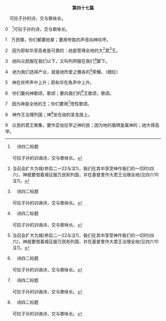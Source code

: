 <p style="text-align:center;font-weight:bold;">第四十七篇</p>

<a name="0">

<span id="spsm">　可拉子孙的诗，交与歌咏长。

0　[^a]可拉子孙的诗，交与歌咏长。

[^a]:　诗四二标题<br><br>可拉子孙的训诲诗，交与歌咏长。

1　万民哪，你们都要拍掌；要用夸胜的声音向神欢呼。

2　因为耶和华至高者是可畏的：祂是管理全地的大[^1]君[^a]王。

[^1]:当召会扩大为城(参启二一22与注1)，我们在其中享受神作我们的一切时(四六)，神就要借着城征服万民和列国，并在基督里作大君王治理全地(见四六10注1)。

[^a]:　亚十四16；玛一14；启十五3<br><br>亚14:16　所有前来攻击耶路撒冷的列国中余剩的人，必年年上来敬拜大君王万军之耶和华，并守住棚节。<br><br>玛1:14　行诡诈的在群中有公羊，他许愿却用有残疾的献给主，这人是可咒诅的；因为我是大君王，我的名在列国中是可畏的；这是万军之耶和华说的。<br><br>启15:3　他们唱着神奴仆摩西的歌和羔羊的歌，说，主神，全能者，你的作为大哉、奇哉！万国之王，你的道路义哉、诚哉！

3　祂叫众民服在我们以下，又叫列邦服在我们[^a]脚下。

[^a]:　参书十24～25<br><br>书10:24　他们把那五王带出来，领到约书亚那里的时候，约书亚就召了以色列众人来，对那些和他同去之兵丁的首领说，你们近前来，把脚踏在这些王的颈项上。他们就近前来，把脚踏在这些王的颈项上。<br><br>书10:25　约书亚对他们说，你们不要惧怕，也不要惊惶；应当刚强壮胆，因为耶和华必这样待你们所要攻打的一切仇敌。

4　祂为我们选择产业，就是祂所爱之雅各的[^1]荣耀。〔细拉〕

[^1]:或，夸耀。

5　神在欢呼声中上升；耶和华在角声中上升。

6　你们要向神歌颂，歌颂；要向我们的[^a]王歌颂，歌颂。

[^a]:　诗五2<br><br>诗5:2　我的王我的神啊，求你垂听我呼求的声音；因为我向你祷告。

7　因为神是全地的王；你们要用[^a]悟性歌颂。

[^a]:　林前十四15<br><br>林前14:15　这却怎么样？我要用灵祷告，也要用心思祷告；我要用灵歌唱，也要用心思歌唱。

8　神作王治理列国；神[^a]坐在祂的圣宝座上。

[^a]:　赛六1；启四2<br><br>赛6:1　当乌西雅王崩的那年，我看见主坐在高高的宝座上，祂的衣袍垂下，遮满圣殿。<br><br>启4:2　我立刻就在灵里；看哪，有一个宝座安置在天上，又有一位坐在宝座上。

9　众民的君王聚集，要作亚伯拉罕之神的民；因为地的盾牌是属神的；祂大得高举。
